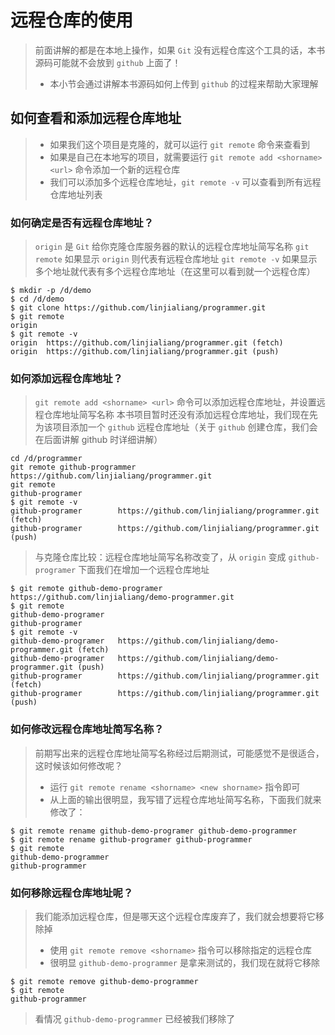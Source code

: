 # 远程仓库的使用
> 前面讲解的都是在本地上操作，如果 `Git` 没有远程仓库这个工具的话，本书源码可能就不会放到 `github` 上面了！
> - 本小节会通过讲解本书源码如何上传到 `github` 的过程来帮助大家理解

## 如何查看和添加远程仓库地址
> - 如果我们这个项目是克隆的，就可以运行 `git remote` 命令来查看到
> - 如果是自己在本地写的项目，就需要运行 `git remote add <shorname> <url>` 命令添加一个新的远程仓库
> - 我们可以添加多个远程仓库地址，`git remote -v` 可以查看到所有远程仓库地址列表

### 如何确定是否有远程仓库地址？
> `origin` 是 `Git` 给你克隆仓库服务器的默认的远程仓库地址简写名称
> `git remote` 如果显示 `origin` 则代表有远程仓库地址
> `git remote -v` 如果显示多个地址就代表有多个远程仓库地址（在这里可以看到就一个远程仓库）

```shell
$ mkdir -p /d/demo
$ cd /d/demo
$ git clone https://github.com/linjialiang/programmer.git
$ git remote
origin
$ git remote -v
origin  https://github.com/linjialiang/programmer.git (fetch)
origin  https://github.com/linjialiang/programmer.git (push)
```

### 如何添加远程仓库地址？
> `git remote add <shorname> <url>` 命令可以添加远程仓库地址，并设置远程仓库地址简写名称
> 本书项目暂时还没有添加远程仓库地址，我们现在先为该项目添加一个 `github` 远程仓库地址（关于 `github` 创建仓库，我们会在后面讲解 github 时详细讲解）

```shell
cd /d/programmer
git remote github-programmer https://github.com/linjialiang/programmer.git
git remote
github-programer
$ git remote -v
github-programer        https://github.com/linjialiang/programmer.git (fetch)
github-programer        https://github.com/linjialiang/programmer.git (push)
```

> 与克隆仓库比较：远程仓库地址简写名称改变了，从 `origin` 变成 `github-programer`
> 下面我们在增加一个远程仓库地址

```shell
$ git remote github-demo-programer https://github.com/linjialiang/demo-programmer.git
$ git remote
github-demo-programer
github-programer
$ git remote -v
github-demo-programer   https://github.com/linjialiang/demo-programmer.git (fetch)
github-demo-programer   https://github.com/linjialiang/demo-programmer.git (push)
github-programer        https://github.com/linjialiang/programmer.git (fetch)
github-programer        https://github.com/linjialiang/programmer.git (push)
```

### 如何修改远程仓库地址简写名称？
> 前期写出来的远程仓库地址简写名称经过后期测试，可能感觉不是很适合，这时候该如何修改呢？
> - 运行 `git remote rename <shorname> <new shorname>` 指令即可
> - 从上面的输出很明显，我写错了远程仓库地址简写名称，下面我们就来修改了：

```shell
$ git remote rename github-demo-programer github-demo-programmer
$ git remote rename github-programer github-programmer
$ git remote
github-demo-programmer
github-programmer
```

### 如何移除远程仓库地址呢？
> 我们能添加远程仓库，但是哪天这个远程仓库废弃了，我们就会想要将它移除掉
> - 使用 `git remote remove <shorname>` 指令可以移除指定的远程仓库
> - 很明显 `github-demo-programmer` 是拿来测试的，我们现在就将它移除

```shell
$ git remote remove github-demo-programmer
$ git remote
github-programmer
```

> 看情况 `github-demo-programmer` 已经被我们移除了
